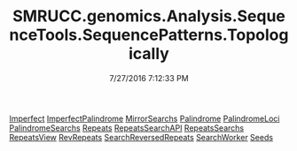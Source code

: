 ﻿---
title: SMRUCC.genomics.Analysis.SequenceTools.SequencePatterns.Topologically
date: 7/27/2016 7:12:33 PM
---

[Imperfect](T-SMRUCC.genomics.Analysis.SequenceTools.SequencePatterns.Topologically.Imperfect.html)
[ImperfectPalindrome](T-SMRUCC.genomics.Analysis.SequenceTools.SequencePatterns.Topologically.ImperfectPalindrome.html)
[MirrorSearchs](T-SMRUCC.genomics.Analysis.SequenceTools.SequencePatterns.Topologically.MirrorSearchs.html)
[Palindrome](T-SMRUCC.genomics.Analysis.SequenceTools.SequencePatterns.Topologically.Palindrome.html)
[PalindromeLoci](T-SMRUCC.genomics.Analysis.SequenceTools.SequencePatterns.Topologically.PalindromeLoci.html)
[PalindromeSearchs](T-SMRUCC.genomics.Analysis.SequenceTools.SequencePatterns.Topologically.PalindromeSearchs.html)
[Repeats](T-SMRUCC.genomics.Analysis.SequenceTools.SequencePatterns.Topologically.Repeats.html)
[RepeatsSearchAPI](T-SMRUCC.genomics.Analysis.SequenceTools.SequencePatterns.Topologically.RepeatsSearchAPI.html)
[RepeatsSearchs](T-SMRUCC.genomics.Analysis.SequenceTools.SequencePatterns.Topologically.RepeatsSearchs.html)
[RepeatsView](T-SMRUCC.genomics.Analysis.SequenceTools.SequencePatterns.Topologically.RepeatsView.html)
[RevRepeats](T-SMRUCC.genomics.Analysis.SequenceTools.SequencePatterns.Topologically.RevRepeats.html)
[SearchReversedRepeats](T-SMRUCC.genomics.Analysis.SequenceTools.SequencePatterns.Topologically.SearchReversedRepeats.html)
[SearchWorker](T-SMRUCC.genomics.Analysis.SequenceTools.SequencePatterns.Topologically.SearchWorker.html)
[Seeds](T-SMRUCC.genomics.Analysis.SequenceTools.SequencePatterns.Topologically.Seeds.html)
